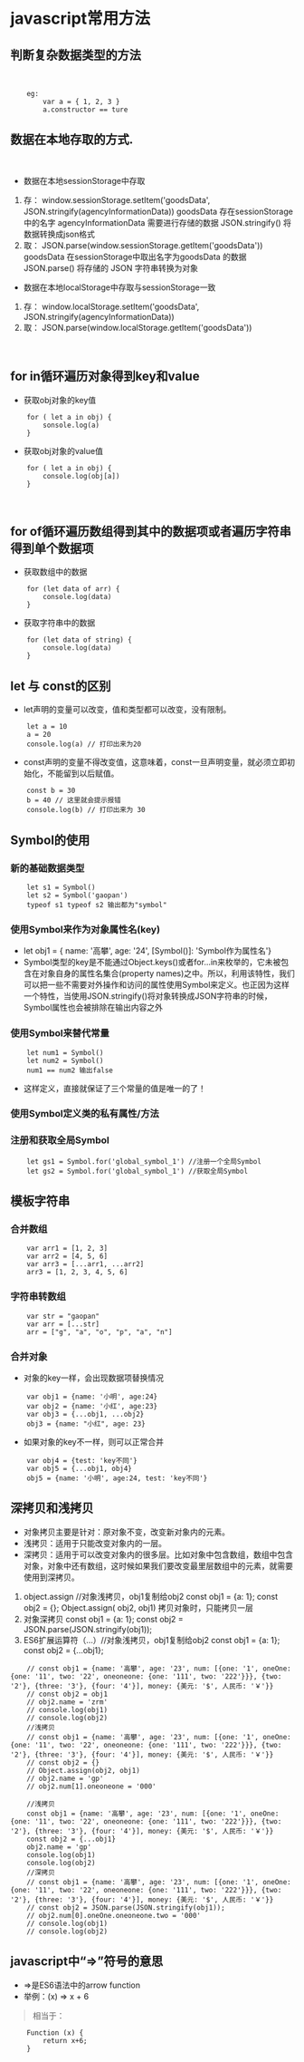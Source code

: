 # javascript常用方法

## ​判断复杂数据类型的方法
​
```
    eg: 
        var a = { 1, 2, 3 }
        a.constructor == ture
```

## ​数据在本地存取的方式.
​
* 数据在本地sessionStorage中存取
1. 存：
    window.sessionStorage.setItem('goodsData', JSON.stringify(agencyInformationData))
    goodsData 存在sessionStorage中的名字 
    agencyInformationData 需要进行存储的数据 
    JSON.stringify() 将数据转换成json格式
2. 取：
    JSON.parse(window.sessionStorage.getItem('goodsData'))
    goodsData 在sessionStorage中取出名字为goodsData 的数据
    JSON.parse() 将存储的 JSON 字符串转换为对象
* 数据在本地localStorage中存取与sessionStorage一致
1. 存：
    window.localStorage.setItem('goodsData', JSON.stringify(agencyInformationData))
2. 取：
    JSON.parse(window.localStorage.getItem('goodsData'))

​
## for in循环遍历对象得到key和value
* 获取obj对象的key值
```
    for ( let a in obj) {
        sonsole.log(a)
    }
```
* 获取obj对象的value值
```
    for ( let a in obj) {
        console.log(obj[a])
    }
```

​
## for of循环遍历数组得到其中的数据项或者遍历字符串得到单个数据项
* 获取数组中的数据
```
    for (let data of arr) {
        console.log(data)
    }
```
* 获取字符串中的数据
```
    for (let data of string) {
        console.log(data)
    }
```

## let 与 const的区别
* let声明的变量可以改变，值和类型都可以改变，没有限制。
```
    let a = 10
    a = 20
    console.log(a) // 打印出来为20
```
* const声明的变量不得改变值，这意味着，const一旦声明变量，就必须立即初始化，不能留到以后赋值。
```
    const b = 30
    b = 40 // 这里就会提示报错
    console.log(b) // 打印出来为 30
```

## Symbol的使用

### 新的基础数据类型
```
    let s1 = Symbol()
    let s2 = Symbol('gaopan')
    typeof s1 typeof s2 输出都为"symbol"
```

### 使用Symbol来作为对象属性名(key)
* let obj1 = { name: '高攀', age: '24', [Symbol()]: 'Symbol作为属性名'}
* Symbol类型的key是不能通过Object.keys()或者for...in来枚举的，它未被包含在对象自身的属性名集合(property names)之中。所以，利用该特性，我们可以把一些不需要对外操作和访问的属性使用Symbol来定义。也正因为这样一个特性，当使用JSON.stringify()将对象转换成JSON字符串的时候，Symbol属性也会被排除在输出内容之外

### 使用Symbol来替代常量
```
    let num1 = Symbol()
    let num2 = Symbol()
    num1 == num2 输出false
```
* 这样定义，直接就保证了三个常量的值是唯一的了！

### 使用Symbol定义类的私有属性/方法

### 注册和获取全局Symbol
```
    let gs1 = Symbol.for('global_symbol_1') //注册一个全局Symbol
    let gs2 = Symbol.for('global_symbol_1') //获取全局Symbol
```

## 模板字符串

### 合并数组
```
    var arr1 = [1, 2, 3]
    var arr2 = [4, 5, 6]
    var arr3 = [...arr1, ...arr2]
    arr3 = [1, 2, 3, 4, 5, 6]
```
### 字符串转数组
```
    var str = "gaopan"
    var arr = [...str]
    arr = ["g", "a", "o", "p", "a", "n"]
```

### 合并对象
* 对象的key一样，会出现数据项替换情况
```
    var obj1 = {name: '小明', age:24}
    var obj2 = {name: '小红', age:23}
    var obj3 = {...obj1, ...obj2}
    obj3 = {name: "小红", age: 23}
```
* 如果对象的key不一样，则可以正常合并
```
    var obj4 = {test: 'key不同'}
    var obj5 = {...obj1, obj4}
    obj5 = {name: '小明', age:24, test: 'key不同'}
```

## 深拷贝和浅拷贝
* 对象拷贝主要是针对：原对象不变，改变新对象内的元素。
* 浅拷贝：适用于只能改变对象内的一层。
* 深拷贝：适用于可以改变对象内的很多层。比如对象中包含数组，数组中包含对象，对象中还有数组，这时候如果我们要改变最里层数组中的元素，就需要使用到深拷贝。

1. object.assign //对象浅拷贝，obj1复制给obj2
	const obj1 = {a: 1};
	const obj2 = {};
	Object.assign( obj2, obj1)
	拷贝对象时，只能拷贝一层
2. 对象深拷贝
    const obj1 = {a: 1};
    const obj2 = JSON.parse(JSON.stringify(obj1));
3. ES6扩展运算符（…）//对象浅拷贝，obj1复制给obj2
    const obj1 = {a: 1};
    const obj2 = {...obj1};

```
    // const obj1 = {name: '高攀', age: '23', num: [{one: '1', oneOne: {one: '11', two: '22', oneoneone: {one: '111', two: '222'}}}, {two: '2'}, {three: '3'}, {four: '4'}], money: {美元: '$', 人民币: '￥'}}
    // const obj2 = obj1
    // obj2.name = 'zrm'
    // console.log(obj1)
    // console.log(obj2)
    //浅拷贝
    // const obj1 = {name: '高攀', age: '23', num: [{one: '1', oneOne: {one: '11', two: '22', oneoneone: {one: '111', two: '222'}}}, {two: '2'}, {three: '3'}, {four: '4'}], money: {美元: '$', 人民币: '￥'}}
    // const obj2 = {}
    // Object.assign(obj2, obj1)
    // obj2.name = 'gp'
    // obj2.num[1].oneoneone = '000'
    
    //浅拷贝
    const obj1 = {name: '高攀', age: '23', num: [{one: '1', oneOne: {one: '11', two: '22', oneoneone: {one: '111', two: '222'}}}, {two: '2'}, {three: '3'}, {four: '4'}], money: {美元: '$', 人民币: '￥'}}
    const obj2 = {...obj1}
    obj2.name = 'gp'
    console.log(obj1)
    console.log(obj2)
    //深拷贝
    // const obj1 = {name: '高攀', age: '23', num: [{one: '1', oneOne: {one: '11', two: '22', oneoneone: {one: '111', two: '222'}}}, {two: '2'}, {three: '3'}, {four: '4'}], money: {美元: '$', 人民币: '￥'}}
    // const obj2 = JSON.parse(JSON.stringify(obj1));
    // obj2.num[0].oneOne.oneoneone.two = '000'
    // console.log(obj1)
    // console.log(obj2)
```

## javascript中“=>”符号的意思
* =>是ES6语法中的arrow function
* 举例：(x) => x + 6
> 相当于：
```
    Function (x) {
        return x+6;
    }
```

